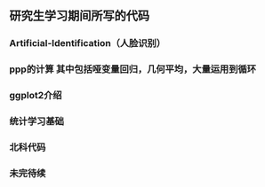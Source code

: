 ## 研究生学习期间所写的代码
### Artificial-Identification（人脸识别）
### ppp的计算 其中包括哑变量回归，几何平均，大量运用到循环
### ggplot2介绍
### 统计学习基础
### 北科代码
### 未完待续
